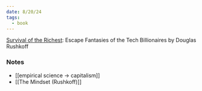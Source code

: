 ```yaml
---
date: 8/20/24
tags:
  - book
---
```

[Survival of the Richest](https://wwnorton.com/books/survival-of-the-richest): Escape Fantasies of the Tech Billionaires
by Douglas Rushkoff

### Notes
* [[empirical science -> capitalism]]
* [[The Mindset (Rushkoff)]]
